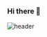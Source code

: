 ### Hi there 👋

![header](https://capsule-render.vercel.app/api?type=rect&color=auto&height=300&section=header&text=nakyoung&fontSize=90)
